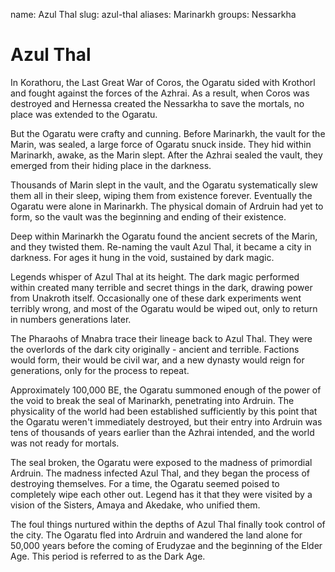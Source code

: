 name: Azul Thal
slug: azul-thal
aliases: Marinarkh
groups:
    Nessarkha

# Azul Thal
In Korathoru, the Last Great War of Coros, the Ogaratu sided with Krothorl and fought against the forces of the Azhrai. As a result, when Coros was destroyed and Hernessa created the Nessarkha to save the mortals, no place was extended to the Ogaratu.

But the Ogaratu were crafty and cunning.  Before Marinarkh, the vault for the Marin, was sealed, a large force of Ogaratu snuck inside. They hid within Marinarkh, awake, as the Marin slept.  After the Azhrai sealed the vault, they emerged from their hiding place in the darkness.

Thousands of Marin slept in the vault, and the Ogaratu systematically slew them all in their sleep, wiping them from existence forever. Eventually the Ogaratu were alone in Marinarkh.  The physical domain of Ardruin had yet to form, so the vault was the beginning and ending of their existence.

Deep within Marinarkh the Ogaratu found the ancient secrets of the Marin, and they twisted them. Re-naming the vault Azul Thal, it became a city in darkness.  For ages it hung in the void, sustained by dark magic.

Legends whisper of Azul Thal at its height.  The dark magic performed within created many terrible and secret things in the dark, drawing power from Unakroth itself. Occasionally one of these dark experiments went terribly wrong, and most of the Ogaratu would be wiped out, only to return in numbers generations later.

The Pharaohs of Mnabra trace their lineage back to Azul Thal.  They were the overlords of the dark city originally - ancient and terrible. Factions would form, their would be civil war, and a new dynasty would reign for generations, only for the process to repeat.

Approximately 100,000 BE, the Ogaratu summoned enough of the power of the void to break the seal of Marinarkh, penetrating into Ardruin.  The physicality of the world had been established sufficiently by this point that the Ogaratu weren't immediately destroyed, but their entry into Ardruin was tens of thousands of years earlier than the Azhrai intended, and the world was not ready for mortals.

The seal broken, the Ogaratu were exposed to the madness of primordial Ardruin.  The madness infected Azul Thal, and they began the process of destroying themselves.  For a time, the Ogaratu seemed poised to completely wipe each other out.  Legend has it that they were visited by a vision of the Sisters, Amaya and Akedake, who unified them.

The foul things nurtured within the depths of Azul Thal finally took control of the city.  The Ogaratu fled into Ardruin and wandered the land alone for 50,000 years before the coming of Erudyzae and the beginning of the Elder Age.  This period is referred to as the Dark Age.

